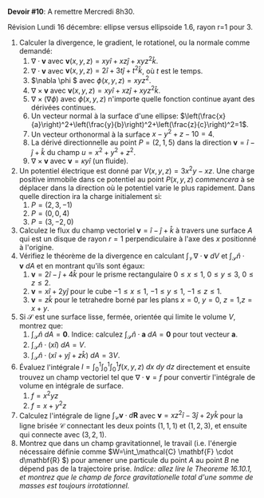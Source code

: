 **Devoir #10**: A remettre Mercredi 8h30.

Révision Lundi 16 décembre: ellipse versus ellipsoide 1.6, rayon r=1 pour 3.

1. Calculer la divergence, le gradient, le rotationel, ou la normale comme demandé:
   1. $\nabla \cdot \mathbf{v}$ avec $\mathbf{v}(x,y,z) = xy \hat{i} + xz \hat{j} + xyz^2 \hat{k}$. 
   2. $\nabla \cdot \mathbf{v}$ avec $\mathbf{v}(x,y,z) = 2 \hat{i} + 3t \hat{j} + t^2 \hat{k}$, où $t$ est le temps.
   3. $\nabla \phi $ avec $\phi(x,y,z) = xyz^2$. 
   4. $\nabla \times \mathbf{v}$ avec $\mathbf{v}(x,y,z) = xy \hat{i} + xz \hat{j} + xyz^2 \hat{k}$. 
   5. $\nabla \times (\nabla \phi)$ avec $\phi(x,y,z)$ n'importe quelle fonction continue ayant des dérivées continues.
   6. Un vecteur normal  à la surface d'une ellipse: $\left(\frac{x}{a}\right)^2+\left(\frac{y}{b}\right)^2+\left(\frac{z}{c}\right)^2=1$.
   7. Un vecteur orthonormal à la surface $x-y^2+z - 10 = 4$.
   8. La dérivé directionnelle au point $P=(2,1,5)$ dans la direction $\mathbf{v}=\hat{i}-\hat{j}+\hat{k}$ du champ $u=x^2+y^2+z^2$.
   9. $\nabla \times \mathbf{v}$  avec $\mathbf{v}= \kappa y \hat{i}$ (un fluide).
2. Un potentiel électrique est donné par $V(x,y,z) = 3x^2y-xz$. Une charge positive immobile dans ce potentiel au point $P(x,y,z)$ *commencera* à se déplacer dans la direction où le potentiel varie le plus rapidement.  Dans quelle direction ira la charge initialement si:
   1. $P=(2,3,-1)$
   2. $P=(0,0,4)$
   3. $P=(3,-2,0)$
3. Calculez le flux du champ vectoriel $\mathbf{v}=\hat{i}-\hat{j}+\hat{k}$ à travers une surface $A$ qui est un disque de rayon $r=1$ perpendiculaire à l'axe des $x$ positionné à l'origine.
4. Vérifiez le théorème de la divergence en calculant $\int_\mathcal{V}\nabla \cdot \mathbf{v}\ dV$ et $\int_\mathcal{S} \hat{n} \cdot \mathbf{v}\ dA$ et en montrant qu'ils sont égaux:
   1. $\mathbf{v}=2\hat{i}-\hat{j}+4\hat{k}$ pour le prisme rectangulaire $0\le x \le 1$, $0\le y \le 3$, $0\le z \le 2$.
   2. $\mathbf{v}=x\hat{i}+2y\hat{j}$ pour le cube $-1\le x \le 1$, $-1\le y \le 1$, $-1\le z \le 1$.
   3. $\mathbf{v}=z\hat{k}$ pour le tetrahedre borné par les plans $x=0$, $y=0$, $z=1$,$z=x+y$.
5. Si $\mathcal{S}$ est une surface lisse, fermée, orientée qui limite le volume $V$, montrez que:
   1. $\int_\mathcal{S} \hat{n}\ dA = \mathbf{0}$. Indice: calculez $\int_\mathcal{S} \hat{n} \cdot \mathbf{a}\ dA = \mathbf{0}$ pour tout vecteur $\mathbf{a}$.
   2. $\int_\mathcal{S} \hat{n} \cdot (x\hat{i})\ dA = V$. 
   3. $\int_\mathcal{S} \hat{n} \cdot (x\hat{i}+y\hat{j}+z\hat{k})\ dA = 3V$.
6. Évaluez  l'intégrale $I = \int_0^1 \int_0^1 \int_0^1 f(x,y,z)\ dx\ dy\ dz$ directement et ensuite trouvez un champ vectoriel tel que $\nabla \cdot \mathbf{v} = f$ pour convertir l'intégrale de volume en intégrale de surface.
   1. $f=x^2yz$
   2. $f=x+y^2z$
7. Calculez l'intégrale de ligne $\int_\mathcal{C} \mathbf{v} \cdot d\mathbf{R}$ avec $\mathbf{v} = xz^2 \hat{i}-3\hat{j}+2y\hat{k}$ pour la ligne brisée $\mathcal{C}$ connectant les deux points $(1,1,1)$ et $(1,2,3)$, et ensuite qui connecte avec $(3,2,1)$.
8. Montrez que dans un champ gravitationnel, le travail (i.e. l'énergie nécessaire définie comme $W=\int_\mathcal{C} \mathbf{F} \cdot d\mathbf{R} $) pour amener une particule du point $A$ au point $B$ ne dépend pas de la trajectoire prise. *Indice: allez lire le Theoreme 16.10.1, et montrez que le champ de force gravitationelle total d'une somme de masses est toujours irrotationnel.*